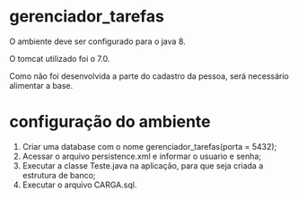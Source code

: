 # gerenciador_tarefas

O ambiente deve ser configurado para o java 8. 

O tomcat utilizado foi o 7.0.

Como não foi desenvolvida a parte do cadastro da pessoa, será necessário alimentar a base.

# configuração do ambiente

1. Criar uma database com o nome gerenciador_tarefas(porta = 5432);
2. Acessar o arquivo persistence.xml e informar o usuario e senha;
3. Executar a classe Teste.java na aplicação, para que seja criada a estrutura de banco;
4. Executar o arquivo CARGA.sql.

